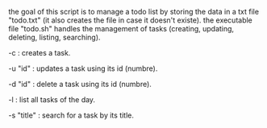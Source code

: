 the goal of this script is to manage a todo list by storing the data in a txt file "todo.txt" (it also creates the file in case it doesn't existe).
the executable file "todo.sh" handles the management of tasks (creating, updating, deleting, listing, searching).

-c : creates a task.

-u "id" : updates a task using its id (numbre).

-d "id" : delete a task using its id (numbre).

-l : list all tasks of the day.

-s "title" : search for a task by its title.
